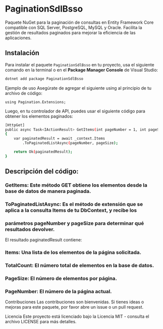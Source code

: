 # PaginationSdlBsso

Paquete NuGet para la paginación de consultas en Entity Framework Core compatible con SQL Server, PostgreSQL, MySQL y Oracle. Facilita la gestión de resultados paginados para mejorar la eficiencia de las aplicaciones.

## Instalación

Para instalar el paquete `PaginationSdlBsso` en tu proyecto, usa el siguiente comando en la terminal o en el **Package Manager Console** de Visual Studio:

```bash
dotnet add package PaginationSdlBsso
```

Ejemplo de uso
Asegúrate de agregar el siguiente using al principio de tu archivo de código:

```
using Pagination.Extensions;
```
Luego, en tu controlador de API, puedes usar el siguiente código para obtener los elementos paginados:

```bash
[HttpGet]
public async Task<IActionResult> GetItems(int pageNumber = 1, int pageSize = 10)
{
    var paginatedResult = await _context.Items
        .ToPaginatedListAsync(pageNumber, pageSize);

    return Ok(paginatedResult);
}
```
## Descripción del código:

### GetItems: Este método GET obtiene los elementos desde la base de datos de manera paginada.
### ToPaginatedListAsync: Es el método de extensión que se aplica a la consulta Items de tu DbContext, y recibe los 
### parámetros pageNumber y pageSize para determinar qué resultados devolver.

El resultado paginatedResult contiene:

### Items: Una lista de los elementos de la página solicitada.
### TotalCount: El número total de elementos en la base de datos.
### PageSize: El número de elementos por página.
### PageNumber: El número de la página actual.

Contribuciones
Las contribuciones son bienvenidas. Si tienes ideas o mejoras para este paquete, por favor abre un issue o un pull request.

Licencia
Este proyecto está licenciado bajo la Licencia MIT - consulta el archivo LICENSE para más detalles.
